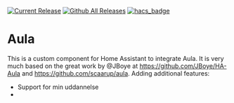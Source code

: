 [![Current Release](https://img.shields.io/github/release/raakilde/aula/all.svg?style=plastic)](https://github.com/scaarup/aula/releases) [![Github All Releases](https://img.shields.io/github/downloads/raakilde/aula/total.svg?style=plastic)](https://github.com/raakilde/aula/releases) [![hacs_badge](https://img.shields.io/badge/HACS-Default-41BDF5.svg?style=plastic)](https://github.com/hacs/integration)

# Aula

This is a custom component for Home Assistant to integrate Aula. It is very much based on the great work by @JBoye at https://github.com/JBoye/HA-Aula and https://github.com/scaarup/aula. Adding additional features:

- Support for min uddannelse
- 
